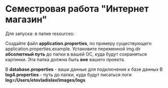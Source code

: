 # Семестровая работа "Интернет магазин"

Для запуска:
в папке resources:

Создайте файл **application.properties**, по примеру существующего application.properties.example.
Установите переменной img.dir **абсолютный путь**
    до папки в вашей ОС, куда будут сохраняться картинки. Эта папка должна быть **вне** вашего проекта.
    
  В **database.properties** - ваши данные для подключения к базе данных
  В **log4.properties** - путь до папки, куда будут писаться логи **log=/Users/etovladislav/images/logs**

